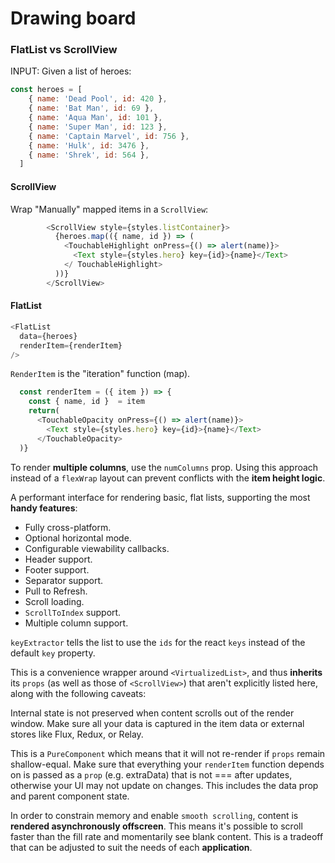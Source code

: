 # Drawing board

### FlatList vs ScrollView

INPUT: Given a list of heroes:

``` javascript
const heroes = [
    { name: 'Dead Pool', id: 420 },
    { name: 'Bat Man', id: 69 },
    { name: 'Aqua Man', id: 101 },
    { name: 'Super Man', id: 123 },
    { name: 'Captain Marvel', id: 756 },
    { name: 'Hulk', id: 3476 },
    { name: 'Shrek', id: 564 },
  ]
```

#### ScrollView

Wrap "Manually" mapped items in a `ScrollView`:

``` javascript
        <ScrollView style={styles.listContainer}>
          {heroes.map(({ name, id }) => (
            <TouchableHighlight onPress={() => alert(name)}>
              <Text style={styles.hero} key={id}>{name}</Text>
            </ TouchableHighlight>
          ))}
        </ScrollView>
```

#### FlatList

``` javascript
<FlatList
  data={heroes}
  renderItem={renderItem}
/>
```

`RenderItem` is the "iteration" function (map).
``` javascript
  const renderItem = ({ item }) => {
    const { name, id }  = item
    return(
      <TouchableOpacity onPress={() => alert(name)}>
        <Text style={styles.hero} key={id}>{name}</Text>
      </TouchableOpacity>
  )}
```

To render **multiple columns**, use the `numColumns` prop.
Using this approach instead of a `flexWrap` layout can prevent conflicts with the **item height logic**.

A performant interface for rendering basic, flat lists, supporting the most **handy features**:

* Fully cross-platform.
* Optional horizontal mode.
* Configurable viewability callbacks.
* Header support.
* Footer support.
* Separator support.
* Pull to Refresh.
* Scroll loading.
* `ScrollToIndex` support.
* Multiple column support.

`keyExtractor` tells the list to use the `ids` for the react `keys` instead of the default `key` property.

This is a convenience wrapper around `<VirtualizedList>`, and thus **inherits** its `props` (as well as those of `<ScrollView>`) that aren't explicitly listed here, along with the following caveats:

Internal state is not preserved when content scrolls out of the render window. Make sure all your data is captured in the item data or external stores like Flux, Redux, or Relay.

This is a `PureComponent` which means that it will not re-render if `props` remain shallow-equal.
Make sure that everything your `renderItem` function depends on is passed as a `prop` (e.g. extraData) that is not === after updates, otherwise your UI may not update on changes.
This includes the data prop and parent component state.

In order to constrain memory and enable `smooth scrolling`, content is **rendered asynchronously offscreen**.
This means it's possible to scroll faster than the fill rate and momentarily see blank content.
This is a tradeoff that can be adjusted to suit the needs of each **application**.
